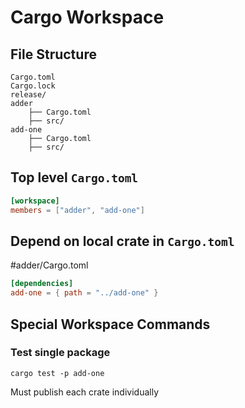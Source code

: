 # Cargo Workspace

## File Structure
```
Cargo.toml
Cargo.lock
release/
adder
	├── Cargo.toml
	├── src/
add-one
	├── Cargo.toml
	├── src/
```

## Top level `Cargo.toml`

```toml
[workspace]
members = ["adder", "add-one"]
```

## Depend on local crate in `Cargo.toml`

\#adder/Cargo.toml
```toml
[dependencies]
add-one = { path = "../add-one" }
```

## Special Workspace Commands
### Test single package
```fish
cargo test -p add-one
```

Must publish each crate individually
